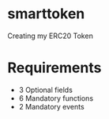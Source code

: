 # smarttoken
Creating my ERC20 Token 

# Requirements

- 3 Optional fields
- 6 Mandatory functions
- 2 Mandatory events
